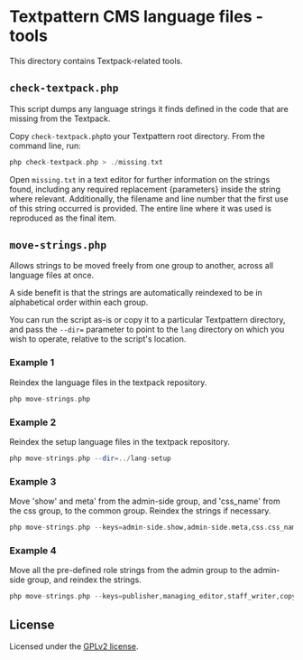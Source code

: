# Textpattern CMS language files - tools

This directory contains Textpack-related tools.

## `check-textpack.php`

This script dumps any language strings it finds defined in the code that are missing from the Textpack.

Copy `check-textpack.php`to your Textpattern root directory. From the command line, run:

```php
php check-textpack.php > ./missing.txt
```

Open `missing.txt` in a text editor for further information on the strings found, including any required replacement {parameters} inside the string where relevant. Additionally, the filename and line number that the first use of this string occurred is provided. The entire line where it was used is reproduced as the final item.

## `move-strings.php`

Allows strings to be moved freely from one group to another, across all language files at once.

A side benefit is that the strings are automatically reindexed to be in alphabetical order within each group.

You can run the script as-is or copy it to a particular Textpattern directory, and pass the `--dir=` parameter to point to the `lang` directory on which you wish to operate, relative to the script's location.

### Example 1

Reindex the language files in the textpack repository.

```php
php move-strings.php
```

### Example 2

Reindex the setup language files in the textpack repository.

```php
php move-strings.php --dir=../lang-setup
```

### Example 3

Move 'show' and meta' from the admin-side group, and 'css_name' from the css group, to the common group. Reindex the strings if necessary.

```php
php move-strings.php --keys=admin-side.show,admin-side.meta,css.css_name --to=common
```

### Example 4

Move all the pre-defined role strings from the admin group to the admin-side group, and reindex the strings.

```php
php move-strings.php --keys=publisher,managing_editor,staff_writer,copy_editor,designer,freelancer --from=admin --to=admin-side
```

## License

Licensed under the [GPLv2 license](https://github.com/textpattern/textpacks/blob/master/LICENSE).
